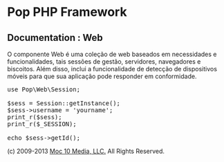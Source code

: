Pop PHP Framework
=================

Documentation : Web
-------------------

O componente Web é uma coleção de web baseados em necessidades e funcionalidades, tais sessões de gestão, servidores, navegadores e biscoitos. Além disso, inclui a funcionalidade de detecção de dispositivos móveis para que sua aplicação pode responder em conformidade.

<pre>
use Pop\Web\Session;

$sess = Session::getInstance();
$sess->username = 'yourname';
print_r($sess);
print_r($_SESSION);

echo $sess->getId();
</pre>

(c) 2009-2013 [Moc 10 Media, LLC.](http://www.moc10media.com) All Rights Reserved.
